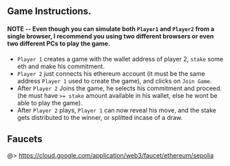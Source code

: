 ## Game Instructions.

#### NOTE -- Even though you can simulate both `Player1` and `Player2` from a single browser, I recommend you using two different browsers or even two different PCs to play the game.

- `Player 1` creates a game with the wallet address of player 2, `stake` some eth and make his commitment.
- `Player 2` just connects his ethereum account (it must be the same address `Player 1` used to create the game), and clicks on `Join Game`.
- After `Player 2` Joins the game, he selects his commitment and proceed. (he must have `>= stake` amount available in his wallet, else he wont be able to play the game).
- After `Player 2` plays, `Player 1` can now reveal his move, and the stake gets distributed to the winner, or splitted incase of a draw.

## Faucets

@> https://cloud.google.com/application/web3/faucet/ethereum/sepolia
